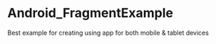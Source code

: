 # Android_FragmentExample
Best example for creating using app for both mobile &amp; tablet devices 
